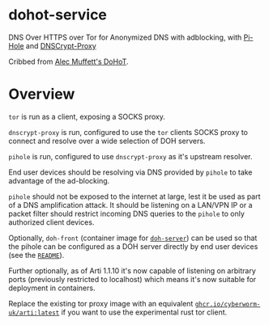 # dohot-service
DNS Over HTTPS over Tor for Anonymized DNS with adblocking, with [Pi-Hole](https://github.com/pi-hole/pi-hole) and [DNSCrypt-Proxy](https://github.com/DNSCrypt/dnscrypt-proxy)

Cribbed from [Alec Muffett's DoHoT](https://github.com/alecmuffett/dohot).


# Overview
`tor` is run as a client, exposing a SOCKS proxy.

`dnscrypt-proxy` is run, configured to use the `tor` clients SOCKS proxy to connect and resolve over a wide selection of DOH servers.

`pihole` is run, configured to use `dnscrypt-proxy` as it's upstream resolver.

End user devices should be resolving via DNS provided by `pihole` to take advantage of the ad-blocking.

`pihole` should not be exposed to the internet at large, lest it be used as part of a DNS amplification attack. It should be listening on a LAN/VPN IP or a packet filter should restrict incoming DNS queries to the `pihole` to only authorized client devices.

Optionally, `doh-front` (container image for [`doh-server`](https://github.com/DNSCrypt/doh-server)) can be used so that the pihole can be configured as a DOH server directly by end user devices (see the [`README`](https://github.com/cyberworm-uk/dohot-service/blob/main/doh-server/README.md)).

Further optionally, as of Arti 1.1.10 it's now capable of listening on arbitrary ports (previously restricted to localhost) which means it's now suitable for deployment in containers.

Replace the existing tor proxy image with an equivalent [`ghcr.io/cyberworm-uk/arti:latest`](https://github.com/cyberworm-uk/tortainer#arti) if you want to use the experimental rust tor client.
